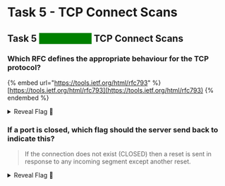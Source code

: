 # Task 5 - TCP Connect Scans

## Task 5 <mark style="color:green;background-color:green;">Scan Types</mark> TCP Connect Scans

### Which RFC defines the appropriate behaviour for the TCP protocol?

{% embed url="https://tools.ietf.org/html/rfc793" %}
[https://tools.ietf.org/html/rfc793](https://tools.ietf.org/html/rfc793)
{% endembed %}

<details>

<summary>Reveal Flag <span data-gb-custom-inline data-tag="emoji" data-code="1f6a9">🚩</span></summary>

:triangular\_flag\_on\_post:`RFC 793`

</details>

### If a port is closed, which flag should the server send back to indicate this?

> If the connection does not exist (CLOSED) then a reset is sent in response to any incoming segment except another reset.

<details>

<summary>Reveal Flag <span data-gb-custom-inline data-tag="emoji" data-code="1f6a9">🚩</span></summary>

:triangular\_flag\_on\_post:`RST`

</details>
